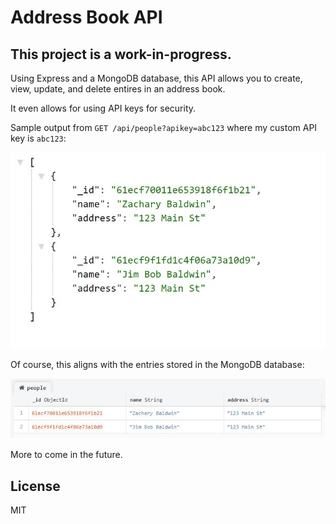# Address Book API
## This project is a work-in-progress.

Using Express and a MongoDB database, this API allows you to create, view, update, and delete entires in an address book.

It even allows for using API keys for security.

Sample output from `GET /api/people?apikey=abc123` where my custom API key is `abc123`:

![sample output](./img/sample-output-1.jpg)

Of course, this aligns with the entries stored in the MongoDB database:

![mongo database entries](./img/mongo-database-people.jpg)

More to come in the future.

## License
MIT
